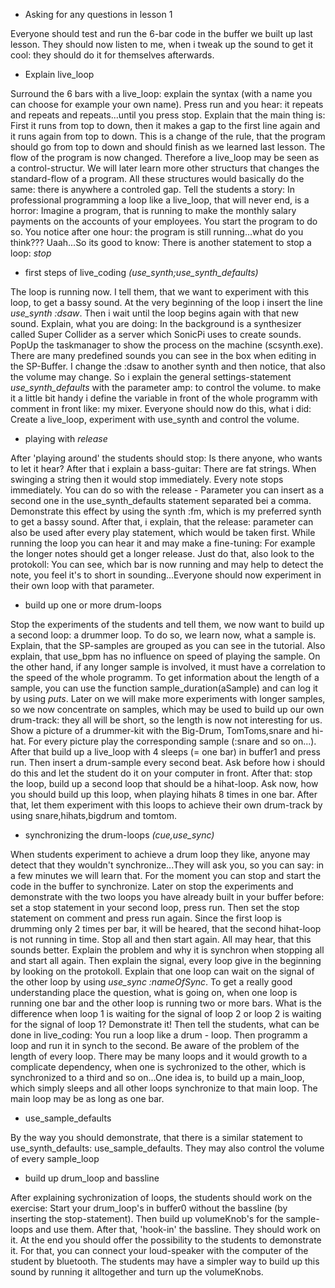 * Asking for any questions in lesson 1

Everyone should test and run the 6-bar code in the buffer we built up last lesson. They should now listen to me, when i tweak up the sound to get it cool: they should do it for themselves afterwards.

* Explain live_loop

Surround the 6 bars with a live_loop: explain the syntax (with a name you can choose for example your own name).
Press run and you hear: it repeats and repeats and repeats...until you press stop. Explain that the main thing is: 
First it runs from top to down, then it makes a gap to the first line again and it runs again from top to down. This is
a change of the rule, that the program should go from top to down and should finish as we learned last lesson. The flow of 
the program is now changed. Therefore a live_loop may be seen as a control-structur. We will later learn more other 
structurs that changes the standard-flow of a program. All these structures would basically do the same: there is anywhere a 
controled gap.
Tell the students a story: In professional programming a loop like a live_loop, that will never end, is a horror: Imagine a 
program, that is running to make the monthly salary payments on the accounts of your employees. You start the program to do so.
You notice after one hour: the program is still running...what do you think??? Uaah...So its good to know: There is another statement to stop a loop: *stop*

* first steps of live_coding *(use_synth;use_synth_defaults)*

The loop is running now. I tell them, that we want to experiment with this loop, to get a bassy sound. At the very beginning of the loop i insert the line *use_synth :dsaw*. Then i wait until the loop begins again with that new sound. Explain, what you are doing: In the background is a synthesizer called Super Collider as a server which SonicPi uses to create sounds. PopUp the taskmanager to show the process on the machine (scsynth.exe). There are many predefined sounds you can see in the box when editing in the SP-Buffer. I change the :dsaw to another synth and then notice, that also the volume may change. So i explain the general settings-statement *use_synth_defaults* with the parameter amp: to control the volume. to make it a little bit handy i define the variable in front of the whole programm with comment in front like: my mixer. Everyone should now do this, what i did: Create a live_loop, experiment with use_synth and control the volume.

* playing with *release*

After 'playing around' the students should stop: Is there anyone, who wants to let it hear? After that i explain a bass-guitar: There are fat strings. When swinging a string then it would stop immediately. Every note stops immediately. You can do so with the release - Parameter you can insert as a second one in the use_synth_defaults statement separated bei a comma. Demonstrate this effect by using the synth :fm, which is my preferred synth to get a bassy sound. After that, i explain, that the release: parameter can also be used after every play statement, which would be taken first. While running the loop you can hear it and may make a fine-tuning: For example the longer notes should get a longer release. Just do that, also look to the protokoll: You can see, which bar is now running and may help to detect the note, you feel it's to short in sounding...Everyone should now experiment in their own loop with that parameter.  

* build up one or more drum-loops

Stop the experiments of the students and tell them, we now want to build up a second loop: a drummer loop. To do so, we learn now, what a sample is. Explain, that the SP-samples are grouped as you can see in the tutorial. Also explain, that use_bpm has no influence on speed of playing the sample. On the other hand, if any longer sample is involved, it must have a correlation to the speed of the whole programm. To get information about the length of a sample, you can use the function sample_duration(aSample) and can log it by using *puts*. Later on we will make more experiments with longer samples, so we now concentrate on samples, which may be used to build up our own drum-track: they all will be short, so the length is now not interesting for us. Show a picture of a drummer-kit with the Big-Drum, TomToms,snare and hi-hat. For every picture play the corresponding sample (:snare and so on...). After that build up a live_loop with 4 sleeps (= one bar) in buffer1 and press run. Then insert a drum-sample every second beat. Ask before how i should do this and let the student do it on your computer in front. After that: stop the loop, build up a second loop that should be a hihat-loop. Ask now, how you should build up this loop, when playing hihats 8 times in one bar. After that, let them experiment with this loops to achieve their own drum-track by using snare,hihats,bigdrum and tomtom.

* synchronizing the drum-loops *(cue,use_sync)*

When students experiment to achieve a drum loop they like, anyone may detect that they wouldn't synchronize...They will ask you, so you can say: in a few minutes we will learn that. For the moment you can stop and start the code in the buffer to synchronize. Later on stop the experiments and demonstrate with the two loops you have already built in your buffer before: set a stop statement in your second loop, press run. Then set the stop statement on comment and press run again. Since the first loop is drumming only 2 times per bar, it will be heared, that the second hihat-loop is not running in time. Stop all and then start again. All may hear, that this sounds better. Explain the problem and why it is synchron when stopping all and start all again. Then explain the signal, every loop give in the beginning by looking on the protokoll. Explain that one loop can wait on the signal of the other loop by using *use_sync :nameOfSync*. To get a really good understanding place the question, what is going on, when one loop is running one bar and the other loop is running two or more bars. What is the difference when loop 1 is waiting for the signal of loop 2 or loop 2 is waiting for the signal of loop 1? Demonstrate it! Then tell the students, what can be done in live_coding: You run a loop like a drum - loop. Then programm a loop and run it in synch to the second. Be aware of the problem of the length of every loop. There may be many loops and it would growth to a complicate dependency, when one is sychronized to the other, which is synchronized to a third and so on...One idea is, to build up a main_loop, which simply sleeps and all other loops synchronize to that main loop. The main loop may be as long as one bar. 

* use_sample_defaults

By the way you should demonstrate, that there is a similar statement to use_synth_defaults: use_sample_defaults. They may also control the volume of every sample_loop

* build up drum_loop and bassline

After explaining  sychronization of loops, the students should work on the exercise: Start your drum_loop's in buffer0 without the bassline (by inserting the stop-statement). Then build up volumeKnob's for the sample-loops and use them. After that, 'hook-in' the bassline. They should work on it. At the end you should offer the possibility to the students to demonstrate it. For that, you can connect your loud-speaker with the computer of the student by bluetooth. The students may have a simpler way to build up this sound by running it alltogether and turn up the volumeKnobs. 
